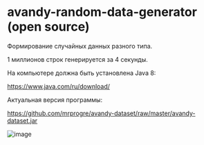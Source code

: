 # avandy-random-data-generator (open source)

Формирование случайных данных разного типа.

1 миллионов строк генерируется за 4 секунды.

На компьютере должна быть установлена Java 8:

https://www.java.com/ru/download/

Актуальная версия программы:

https://github.com/mrprogre/avandy-dataset/raw/master/avandy-dataset.jar

![image](https://user-images.githubusercontent.com/45883640/187094733-77f4ad87-fc50-45ac-8e74-d4566c291f2d.png)

